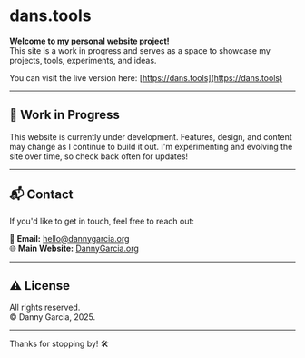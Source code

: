 # dans.tools

**Welcome to my personal website project!**  
This site is a work in progress and serves as a space to showcase my projects, tools, experiments, and ideas.

You can visit the live version here: [https://dans.tools](https://dans.tools)

---

## 🚧 Work in Progress

This website is currently under development. Features, design, and content may change as I continue to build it out. I'm experimenting and evolving the site over time, so check back often for updates!

---

## 📬 Contact

If you'd like to get in touch, feel free to reach out:

📧 **Email:** [hello@dannygarcia.org](mailto:hello@dannygarcia.org)  
🌐 **Main Website:** [DannyGarcia.org](https://dannygarcia.org)

---

## ⚠️ License

All rights reserved.  
© Danny Garcia, 2025.  

---

Thanks for stopping by! 🛠️
